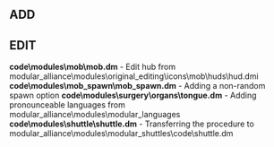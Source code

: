 ## ADD

## EDIT

**code\modules\mob\mob.dm** - Edit hub from modular_alliance\modules\original_editing\icons\mob\huds\hud.dmi
**code\modules\mob_spawn\mob_spawn.dm** - Adding a non-random spawn option
**code\modules\surgery\organs\tongue.dm** - Adding pronounceable languages from modular_alliance\modules\modular_languages
**code\modules\shuttle\shuttle.dm** - Transferring the procedure to modular_alliance\modules\modular_shuttles\code\shuttle.dm
